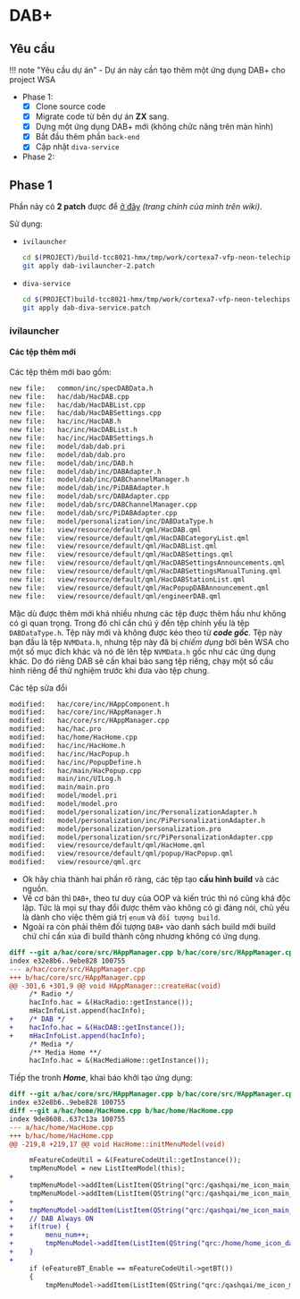 # DAB+

## Yêu cầu

!!! note "Yêu cầu dự án"
    - Dự án này cần tạo thêm một ứng dụng DAB+ cho project WSA

- Phase 1:
    - [x] Clone source code
    - [x] Migrate code từ bên dự án __ZX__ sang.
    - [x] Dựng một ứng dụng DAB+ mới (không chức năng trên màn hình)
    - [x] Bắt đầu thêm phần `back-end`
    - [x] Cập nhật `diva-service`
- Phase 2:

## Phase 1

Phần này có __2 patch__ được để [ở đây](https://wiki.humaxdigital.com/display/~dtdat/WSA+Process) _(trang chính của mình trên wiki)_.

Sử dụng:

- `ivilauncher`
    ```bash
    cd $(PROJECT)/build-tcc8021-hmx/tmp/work/cortexa7-vfp-neon-telechips-linux-gnueabi/ivilauncher/1.0-r0/git
    git apply dab-ivilauncher-2.patch
    ```
- `diva-service`
    ```bash
    cd $(PROJECT)build-tcc8021-hmx/tmp/work/cortexa7-vfp-neon-telechips-linux-gnueabi/diva-service/1.0.0-r0/git
    git apply dab-diva-service.patch
    ```

### ivilauncher

#### Các tệp thêm mới

Các tệp thêm mới bao gồm:

```bash
new file:   common/inc/specDABData.h
new file:   hac/dab/HacDAB.cpp
new file:   hac/dab/HacDABList.cpp
new file:   hac/dab/HacDABSettings.cpp
new file:   hac/inc/HacDAB.h
new file:   hac/inc/HacDABList.h
new file:   hac/inc/HacDABSettings.h
new file:   model/dab/dab.pri
new file:   model/dab/dab.pro
new file:   model/dab/inc/DAB.h
new file:   model/dab/inc/DABAdapter.h
new file:   model/dab/inc/DABChannelManager.h
new file:   model/dab/inc/PiDABAdapter.h
new file:   model/dab/src/DABAdapter.cpp
new file:   model/dab/src/DABChannelManager.cpp
new file:   model/dab/src/PiDABAdapter.cpp
new file:   model/personalization/inc/DABDataType.h
new file:   view/resource/default/qml/HacDAB.qml
new file:   view/resource/default/qml/HacDABCategoryList.qml
new file:   view/resource/default/qml/HacDABList.qml
new file:   view/resource/default/qml/HacDABSettings.qml
new file:   view/resource/default/qml/HacDABSettingsAnnouncements.qml
new file:   view/resource/default/qml/HacDABSettingsManualTuning.qml
new file:   view/resource/default/qml/HacDABStationList.qml
new file:   view/resource/default/qml/HacPopupDABAnnouncement.qml
new file:   view/resource/default/qml/engineerDAB.qml
```

Mặc dù được thêm mới khá nhiều nhưng các tệp được thêm hầu như không có gì quan trọng. Trong đó chỉ cần chú ý đến tệp chính yếu là tệp `DABDataType.h`. Tệp này mới và không được kéo theo từ ___code gốc___. Tệp này bạn đầu là tệp `NVMData.h`, nhưng tệp này đã bị _chiếm dụng_ bởi bên WSA cho một số mục đích khác và nó đè lên tệp `NVMData.h` gốc như các ứng dụng khác. Do đó riêng DAB sẽ cần khai báo sang tệp riêng, chạy một số cấu hình riêng để thử nghiệm trước khi đưa vào tệp chung.

Các tệp sửa đổi
```bash
modified:   hac/core/inc/HAppComponent.h
modified:   hac/core/inc/HAppManager.h
modified:   hac/core/src/HAppManager.cpp
modified:   hac/hac.pro
modified:   hac/home/HacHome.cpp
modified:   hac/inc/HacHome.h
modified:   hac/inc/HacPopup.h
modified:   hac/inc/PopupDefine.h
modified:   hac/main/HacPopup.cpp
modified:   main/inc/UILog.h
modified:   main/main.pro
modified:   model/model.pri
modified:   model/model.pro
modified:   model/personalization/inc/PersonalizationAdapter.h
modified:   model/personalization/inc/PiPersonalizationAdapter.h
modified:   model/personalization/personalization.pro
modified:   model/personalization/src/PiPersonalizationAdapter.cpp
modified:   view/resource/default/qml/HacHome.qml
modified:   view/resource/default/qml/popup/HacPopup.qml
modified:   view/resource/qml.qrc
```

- Ok hãy chia thành hai phần rõ ràng, các tệp tạo __cấu hình build__ và các nguồn.
- Về cơ bản thì `DAB+`, theo tư duy của OOP và kiến trúc thì nó cũng khá độc lập. Tức là mọi sự thay đổi được thêm vào không có gì đáng nói, chủ yếu là dành cho việc thêm giá trị `enum` và `đối tượng build`.
- Ngoài ra còn phải thêm đối tượng `DAB+` vào danh sách build mới build chứ chỉ cần xúa đi build thành công nhương không có ứng dụng.

```patch
diff --git a/hac/core/src/HAppManager.cpp b/hac/core/src/HAppManager.cpp
index e32e8b6..9ebe828 100755
--- a/hac/core/src/HAppManager.cpp
+++ b/hac/core/src/HAppManager.cpp
@@ -301,6 +301,9 @@ void HAppManager::createHac(void)
     /* Radio */
     hacInfo.hac = &(HacRadio::getInstance());
     mHacInfoList.append(hacInfo);
+    /* DAB */
+    hacInfo.hac = &(HacDAB::getInstance());
+    mHacInfoList.append(hacInfo);
     /* Media */
     /** Media Home **/
     hacInfo.hac = &(HacMediaHome::getInstance());
```

Tiếp the tronh ___Home___, khai báo khởi tạo ứng dụng:

```patch
diff --git a/hac/core/src/HAppManager.cpp b/hac/core/src/HAppManager.cpp
index e32e8b6..9ebe828 100755
diff --git a/hac/home/HacHome.cpp b/hac/home/HacHome.cpp
index 9de8608..637c13a 100755
--- a/hac/home/HacHome.cpp
+++ b/hac/home/HacHome.cpp
@@ -219,8 +219,17 @@ void HacHome::initMenuModel(void)

     mFeatureCodeUtil = &(FeatureCodeUtil::getInstance());
     tmpMenuModel = new ListItemModel(this);
+
     tmpMenuModel->addItem(ListItem(QString("qrc:/qashqai/me_icon_main_radio_nor"), QString("qrc:/qashqai/me_icon_main_radio_pre"), QString("qrc:/qashqai/me_icon_main_radio_dis"), QString("STR_Radio"), Q_eMenuTypeRadio));
     tmpMenuModel->addItem(ListItem(QString("qrc:/qashqai/me_icon_main_music_nor"), QString("qrc:/qashqai/me_icon_main_music_pre"), QString("qrc:/qashqai/me_icon_main_music_dis"), QString("STR_USB_Music"), Q_eMenuTypeUSBMusic));
+
+    tmpMenuModel->addItem(ListItem(QString("qrc:/qashqai/me_icon_main_radio_nor"), QString("qrc:/qashqai/me_icon_main_radio_pre"), QString("qrc:/qashqai/me_icon_main_radio_dis"), QString("STR_Radio"), Q_eMenuTypeRadio));
+    // DAB Always ON
+    if(true) {
+        menu_num++;
+        tmpMenuModel->addItem(ListItem(QString("qrc:/home/home_icon_dab_nor"), QString("qrc:/home/home_icon_dab_dis"), QString("qrc:/home/home_icon_dab_pre"), QString("STR_DAB_Plus"), Q_eMenuTypeDAB));
+    }
+
     if (eFeatureBT_Enable == mFeatureCodeUtil->getBT())
     {
         tmpMenuModel->addItem(ListItem(QString("qrc:/qashqai/me_icon_main_btmusic_nor"), QString("qrc:/qashqai/me_icon_main_btmusic_pre"), QString("qrc:/qashqai/me_icon_main_btmusic_dis"), QString("STR_BT_AUDIO"), Q_eMenuTypeBTAudio));
```
